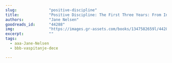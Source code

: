 ```yaml
---
slug:              "positive-discipline"
title:             "Positive Discipline: The First Three Years: From Infant to Toddler--Laying the Foundation for Raising a Capable, Confident Child"
authors:           "Jane Nelsen"
goodreads_id:      "44288"
img:               "https://images.gr-assets.com/books/1347582659l/44288.jpg"
excerpt:           ""
tags:
  - aaa-Jane-Nelsen
  - bbb-vaspitanje-dece

---
```


